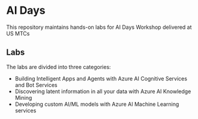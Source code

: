 # AI Days
This repository maintains hands-on labs for AI Days Workshop delivered at US MTCs


## Labs
The labs are divided into three categories:
- Building Intelligent Apps and Agents with Azure AI Cognitive Services and Bot Services
- Discovering latent information in all your data with Azure AI Knowledge Mining
- Developing custom AI/ML models with Azure AI Machine Learning services

